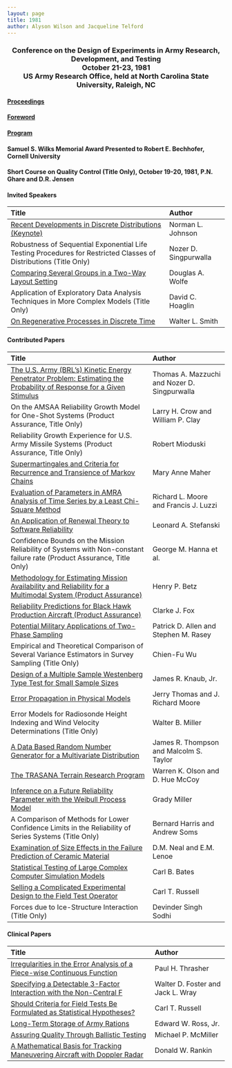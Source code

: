 ```yaml
---
layout: page
title: 1981
author: Alyson Wilson and Jacqueline Telford
---
```

<div align="center"><h3>Conference on the Design of Experiments in Army Research, Development, and Testing<br>
October 21-23, 1981<br>
US Army Research Office, held at North Carolina State University, Raleigh, NC</h3></div>


#### [Proceedings](https://alysongwilson.github.io/ACAS/DOE4/DOE27.pdf#page=2)

#### [Foreword](https://alysongwilson.github.io/ACAS/DOE4/DOE27.pdf#page=8)

#### [Program](https://alysongwilson.github.io/ACAS/DOE4/DOE27.pdf#page=16)

#### Samuel S. Wilks Memorial Award Presented to Robert E. Bechhofer, Cornell University

#### Short Course on Quality Control (Title Only), October 19-20, 1981, P.N. Ghare and D.R. Jensen

#### Invited Speakers

| Title | Author |
| :--- | :--- |
| [Recent Developments in Discrete Distributions (Keynote)](https://alysongwilson.github.io/ACAS/DOE4/DOE27.pdf#page=22) | Norman L. Johnson |
| Robustness of Sequential Exponential Life Testing Procedures for Restricted Classes of Distributions (Title Only) | Nozer D. Singpurwalla |
| [Comparing Several Groups in a Two-Way Layout Setting](https://alysongwilson.github.io/ACAS/DOE4/DOE27.pdf#page=354) | Douglas A. Wolfe |
| Application of Exploratory Data Analysis Techniques in More Complex Models (Title Only) | David C. Hoaglin |
| [On Regenerative Processes in Discrete Time](https://alysongwilson.github.io/ACAS/DOE4/DOE27.pdf#page=516) | Walter L. Smith |


#### Contributed Papers

| Title | Author |
| :--- | :--- |
| [The U.S. Army (BRL’s) Kinetic Energy Penetrator Problem: Estimating the Probability of Response for a Given Stimulus](https://alysongwilson.github.io/ACAS/DOE4/DOE27.pdf#page=48) | Thomas A. Mazzuchi and Nozer D. Singpurwalla |
| On the AMSAA Reliability Growth Model for One-Shot Systems (Product Assurance, Title Only) | Larry H. Crow and William P. Clay |
| Reliability Growth Experience for U.S. Army Missile Systems (Product Assurance, Title Only) | Robert Mioduski |
| [Supermartingales and Criteria for Recurrence and Transience of Markov Chains](https://alysongwilson.github.io/ACAS/DOE4/DOE27.pdf#page=80) | Mary Anne Maher |
| [Evaluation of Parameters in AMRA Analysis of Time Series by a Least Chi-Square Method](https://alysongwilson.github.io/ACAS/DOE4/DOE27.pdf#page=102) | Richard L. Moore and Francis J. Luzzi |
| [An Application of Renewal Theory to Software Reliability](https://alysongwilson.github.io/ACAS/DOE4/DOE27.pdf#page=122) | Leonard A. Stefanski |
| Confidence Bounds on the Mission Reliability of Systems with Non-constant failure rate (Product Assurance, Title Only) | George M. Hanna et al. |
| [Methodology for Estimating Mission Availability and Reliability for a Multimodal System (Product Assurance)](https://alysongwilson.github.io/ACAS/DOE4/DOE27.pdf#page=140) | Henry P. Betz |
| [Reliability Predictions for Black Hawk Production Aircraft (Product Assurance)](https://alysongwilson.github.io/ACAS/DOE4/DOE27.pdf#page=146) | Clarke J. Fox |
| [Potential Military Applications of Two-Phase Sampling](https://alysongwilson.github.io/ACAS/DOE4/DOE27.pdf#page=160) | Patrick D. Allen and Stephen M. Rasey |
| Empirical and Theoretical Comparison of Several Variance Estimators in Survey Sampling (Title Only) | Chien-Fu Wu |
| [Design of a Multiple Sample Westenberg Type Test for Small Sample Sizes](https://alysongwilson.github.io/ACAS/DOE4/DOE27.pdf#page=170) | James R. Knaub, Jr. |
| [Error Propagation in Physical Models](https://alysongwilson.github.io/ACAS/DOE4/DOE27.pdf#page=504) | Jerry Thomas and J. Richard Moore |
| Error Models for Radiosonde Height Indexing and Wind Velocity Determinations (Title Only) | Walter B. Miller |
| [A Data Based Random Number Generator for a Multivariate Distribution](https://alysongwilson.github.io/ACAS/DOE4/DOE27.pdf#page=218) | James R. Thompson and Malcolm S. Taylor |  
| [The TRASANA Terrain Research Program](https://alysongwilson.github.io/ACAS/DOE4/DOE27.pdf#page=422) | Warren K. Olson and D. Hue McCoy |
| [Inference on a Future Reliability Parameter with the Weibull Process Model](https://alysongwilson.github.io/ACAS/DOE4/DOE27.pdf#page=254) | Grady Miller |
| A Comparison of Methods for Lower Confidence Limits in the Reliability of Series Systems (Title Only) | Bernard Harris and Andrew Soms |
| [Examination of Size Effects in the Failure Prediction of Ceramic Material](https://alysongwilson.github.io/ACAS/DOE4/DOE27.pdf#page=402) | D.M. Neal and E.M. Lenoe |
| [Statistical Testing of Large Complex Computer Simulation Models](https://alysongwilson.github.io/ACAS/DOE4/DOE27.pdf#page=298) | Carl B. Bates |
| [Selling a Complicated Experimental Design to the Field Test Operator](https://alysongwilson.github.io/ACAS/DOE4/DOE27.pdf#page=314) | Carl T. Russell |
| Forces due to Ice-Structure Interaction (Title Only) | Devinder Singh Sodhi |


#### Clinical Papers

| Title | Author |
| :--- | :--- |
| [Irregularities in the Error Analysis of a Piece-wise Continuous Function](https://alysongwilson.github.io/ACAS/DOE4/DOE27.pdf#page=230) | Paul H. Thrasher |
| [Specifying a Detectable 3-Factor Interaction with the Non-Central F](https://alysongwilson.github.io/ACAS/DOE4/DOE27.pdf#page=264) | Walter D. Foster and Jack L. Wray |
| [Should Criteria for Field Tests Be Formulated as Statistical Hypotheses?](https://alysongwilson.github.io/ACAS/DOE4/DOE27.pdf#page=272) | Carl T. Russell |
| [Long-Term Storage of Army Rations](https://alysongwilson.github.io/ACAS/DOE4/DOE27.pdf#page=330) | Edward W. Ross, Jr. |
| [Assuring Quality Through Ballistic Testing](https://alysongwilson.github.io/ACAS/DOE4/DOE27.pdf#page=350) | Michael P. McMiller |
| [A Mathematical Basis for Tracking Maneuvering Aircraft with Doppler Radar](https://alysongwilson.github.io/ACAS/DOE4/DOE27.pdf#page=368) | Donald W. Rankin |
